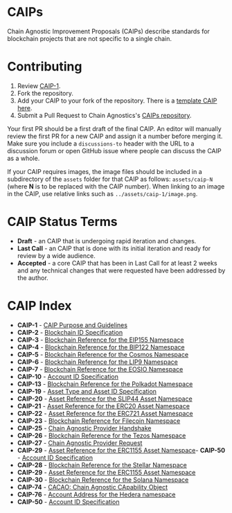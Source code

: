# CAIPs

Chain Agnostic Improvement Proposals (CAIPs) describe standards for blockchain projects that are not specific to a single chain.

# Contributing

1.  Review [CAIP-1](CAIPs/caip-1.md).
2.  Fork the repository.
3.  Add your CAIP to your fork of the repository. There is a [template CAIP here](caip-template.md).
4.  Submit a Pull Request to Chain Agnostics's [CAIPs repository](https://github.com/ChainAgnostic/CAIPs).

Your first PR should be a first draft of the final CAIP. An editor will manually review the first PR for a new CAIP and assign it a number before merging it. Make sure you include a `discussions-to` header with the URL to a discussion forum or open GitHub issue where people can discuss the CAIP as a whole.

If your CAIP requires images, the image files should be included in a subdirectory of the `assets` folder for that CAIP as follows: `assets/caip-N` (where **N** is to be replaced with the CAIP number). When linking to an image in the CAIP, use relative links such as `../assets/caip-1/image.png`.

# CAIP Status Terms

- **Draft** - an CAIP that is undergoing rapid iteration and changes.
- **Last Call** - an CAIP that is done with its initial iteration and ready for review by a wide audience.
- **Accepted** - a core CAIP that has been in Last Call for at least 2 weeks and any technical changes that were requested have been addressed by the author.

# CAIP Index

* **CAIP-1** - [CAIP Purpose and Guidelines](https://github.com/ChainAgnostic/CAIPs/blob/master/CAIPs/caip-1.md)
* **CAIP-2** - [Blockchain ID Specification](https://github.com/ChainAgnostic/CAIPs/blob/master/CAIPs/caip-2.md)
* **CAIP-3** - [Blockchain Reference for the EIP155 Namespace](https://github.com/ChainAgnostic/CAIPs/blob/master/CAIPs/caip-3.md)
* **CAIP-4** - [Blockchain Reference for the BIP122 Namespace](https://github.com/ChainAgnostic/CAIPs/blob/master/CAIPs/caip-4.md)
* **CAIP-5** - [Blockchain Reference for the Cosmos Namespace](https://github.com/ChainAgnostic/CAIPs/blob/master/CAIPs/caip-5.md)
* **CAIP-6** - [Blockchain Reference for the LIP9 Namespace](https://github.com/ChainAgnostic/CAIPs/blob/master/CAIPs/caip-6.md)
* **CAIP-7** - [Blockchain Reference for the EOSIO Namespace](https://github.com/ChainAgnostic/CAIPs/blob/master/CAIPs/caip-7.md)
* **CAIP-10** - [Account ID Specification](https://github.com/ChainAgnostic/CAIPs/blob/master/CAIPs/caip-10.md)
* **CAIP-13** - [Blockchain Reference for the Polkadot Namespace](https://github.com/ChainAgnostic/CAIPs/blob/master/CAIPs/caip-13.md)
* **CAIP-19** - [Asset Type and Asset ID Specification](https://github.com/ChainAgnostic/CAIPs/blob/master/CAIPs/caip-19.md)
* **CAIP-20** - [Asset Reference for the SLIP44 Asset Namespace](https://github.com/ChainAgnostic/CAIPs/blob/master/CAIPs/caip-20.md)
* **CAIP-21** - [Asset Reference for the ERC20 Asset Namespace](https://github.com/ChainAgnostic/CAIPs/blob/master/CAIPs/caip-21.md)
* **CAIP-22** - [Asset Reference for the ERC721 Asset Namespace](https://github.com/ChainAgnostic/CAIPs/blob/master/CAIPs/caip-22.md)
* **CAIP-23** - [Blockchain Reference for Filecoin Namespace](https://github.com/ChainAgnostic/CAIPs/blob/master/CAIPs/caip-23.md)
* **CAIP-25** - [Chain Agnostic Provider Handshake](https://github.com/ChainAgnostic/CAIPs/blob/master/CAIPs/caip-25.md)
* **CAIP-26** - [Blockchain Reference for the Tezos Namespace](https://github.com/ChainAgnostic/CAIPs/blob/master/CAIPs/caip-26.md)
* **CAIP-27** - [Chain Agnostic Provider Request](https://github.com/ChainAgnostic/CAIPs/blob/master/CAIPs/caip-27.md)
* **CAIP-29** - [Asset Reference for the ERC1155 Asset Namespace](https://github.com/ChainAgnostic/CAIPs/blob/master/CAIPs/caip-29.md)- **CAIP-50** - [Account ID Specification](https://github.com/ChainAgnostic/CAIPs/blob/master/CAIPs/caip-50.md)
* **CAIP-28** - [Blockchain Reference for the Stellar Namespace](https://github.com/ChainAgnostic/CAIPs/blob/master/CAIPs/caip-28.md)
* **CAIP-29** - [Asset Reference for the ERC1155 Asset Namespace](https://github.com/ChainAgnostic/CAIPs/blob/master/CAIPs/caip-29.md)
* **CAIP-30** - [Blockchain Reference for the Solana Namespace](https://github.com/ChainAgnostic/CAIPs/blob/master/CAIPs/caip-30.md)
* **CAIP-74** - [CACAO: Chain Agnostic CApability Object](https://github.com/ChainAgnostic/CAIPs/blob/master/CAIPs/caip-74.md)
* **CAIP-76** - [Account Address for the Hedera namespace](https://github.com/ChainAgnostic/CAIPs/blob/master/CAIPs/caip-76.md)
* **CAIP-50** - [Account ID Specification](https://github.com/ChainAgnostic/CAIPs/blob/master/CAIPs/caip-50.md)
